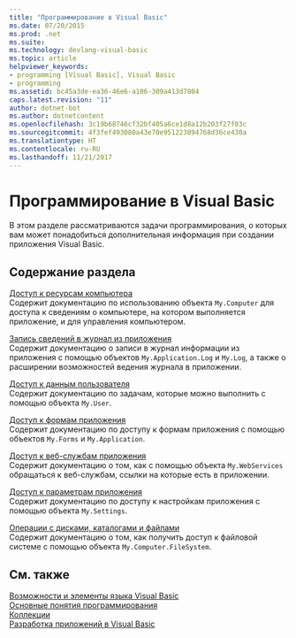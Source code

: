 ```yaml
---
title: "Программирование в Visual Basic"
ms.date: 07/20/2015
ms.prod: .net
ms.suite: 
ms.technology: devlang-visual-basic
ms.topic: article
helpviewer_keywords:
- programming [Visual Basic], Visual Basic
- programming
ms.assetid: bc45a3de-ea36-46e6-a106-309a413d7804
caps.latest.revision: "11"
author: dotnet-bot
ms.author: dotnetcontent
ms.openlocfilehash: 3c19b68746cf32bf405a6ce1d8a12b203f27f03c
ms.sourcegitcommit: 4f3fef493080a43e70e951223894768d36ce430a
ms.translationtype: HT
ms.contentlocale: ru-RU
ms.lasthandoff: 11/21/2017
---
```

# <a name="programming-in-visual-basic"></a>Программирование в Visual Basic
В этом разделе рассматриваются задачи программирования, о которых вам может понадобиться дополнительная информация при создании приложения Visual Basic.  
  
## <a name="in-this-section"></a>Содержание раздела  
 [Доступ к ресурсам компьютера](../../../visual-basic/developing-apps/programming/computer-resources/computer-resources.md)  
 Содержит документацию по использованию объекта `My.Computer` для доступа к сведениям о компьютере, на котором выполняется приложение, и для управления компьютером.  
  
 [Запись сведений в журнал из приложения](../../../visual-basic/developing-apps/programming/log-info/logging-information-from-the-application.md)  
 Содержит документацию о записи в журнал информации из приложения с помощью объектов `My.Application.Log` и `My.Log`, а также о расширении возможностей ведения журнала в приложении.  
  
 [Доступ к данным пользователя](../../../visual-basic/developing-apps/programming/accessing-user-data.md)  
 Содержит документацию по задачам, которые можно выполнить с помощью объекта `My.User`.  
  
 [Доступ к формам приложения](../../../visual-basic/developing-apps/programming/accessing-application-forms.md)  
 Содержит документацию по доступу к формам приложения с помощью объектов `My.Forms` и `My.Application`.  
  
 [Доступ к веб-службам приложения](../../../visual-basic/developing-apps/programming/accessing-application-web-services.md)  
 Содержит документацию о том, как с помощью объекта `My.WebServices` обращаться к веб-службам, ссылки на которые есть в приложении.  
  
 [Доступ к параметрам приложения](../../../visual-basic/developing-apps/programming/app-settings/accessing-application-settings.md)  
 Содержит документацию по доступу к настройкам приложения с помощью объекта `My.Settings`.  
  
 [Операции с дисками, каталогами и файлами](../../../visual-basic/developing-apps/programming/drives-directories-files/processing.md)  
 Содержит документацию о том, как получить доступ к файловой системе с помощью объекта `My.Computer.FileSystem`.  
  
## <a name="see-also"></a>См. также  
 [Возможности и элементы языка Visual Basic](../../../visual-basic/programming-guide/language-features/index.md)  
 [Основные понятия программирования](../../../visual-basic/programming-guide/concepts/index.md)  
 [Коллекции](../../../visual-basic/programming-guide/concepts/collections.md)  
 [Разработка приложений в Visual Basic](../../../visual-basic/developing-apps/index.md)
